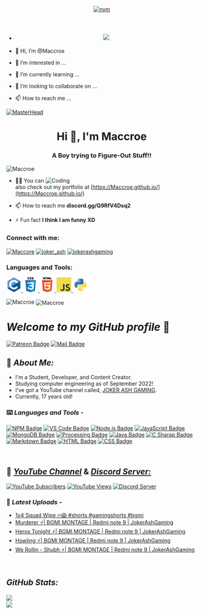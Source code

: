  <p align="middle">
 <a href="https://discord.gg/Q9RfV4Dsq2">
 <img src="https://cdn.discordapp.com/attachments/792806776990597173/1010418083179016282/com-gif-maker-unscreen.gif" alt="nvm" width="150"/>
   </a>
  <br>
  <br>
  <br>
 </p>


- <h3 align="middle"> <a href="#"><img src="https://discord.c99.nl/widget/theme-1/790840344081465375.png"></a>


- 👋 Hi, I’m @Maccroe
- 👀 I’m interested in ...
- 🌱 I’m currently learning ...
- 💞️ I’m looking to collaborate on ...
- 📫 How to reach me ...

<!---
Maccroe/Maccroe is a ✨ special ✨ repository because its `README.md` (this file) appears on your GitHub profile.
You can click the Preview link to take a look at your changes.
--->
[![MasterHead](https://media.discordapp.net/attachments/792809848567365674/886281629096620042/1631376390172.png)](https://Maccroe.github.io)
<h1 align="center">Hi 👋, I'm Maccroe </h1>
<h3 align="center">A Boy trying to Figure-Out Stuff!!</h3>

<p align="left"> <img src="https://komarev.com/ghpvc/?username=khushboogoel01&label=Profile%20views&color=129e00&style=plastic" alt="Maccroe" /> </p>
<img align="right" alt="Coding" width="400" src="https://cdn.dribbble.com/users/2646423/screenshots/5507196/computer.gif">

- 👨‍💻 You can also check out my portfolio at [https://Maccroe.github.io/](https://Maccroe.github.io/)

- 📫 How to reach me **discord.gg/Q9RfV4Dsq2**

- ⚡ Fun fact **I think I am funny XD**

<h3 align="left">Connect with me:</h3>
<p align="left">
<!-- <a href="https://twitter.com/Maccroe" target="blank"><img align="center" src="https://cdn.jsdelivr.net/npm/simple-icons@3.0.1/icons/twitter.svg" alt="Maccroe" height="30" width="40" /></a> -->
<a href="https://linkedin.com/in/Maccroe" target="blank"><img align="center" src="https://cdn.jsdelivr.net/npm/simple-icons@3.0.1/icons/linkedin.svg" alt="Maccore" height="30" width="40" /></a>
<a href="https://instagram.com/joker_ash" target="blank"><img align="center" src="https://cdn.jsdelivr.net/npm/simple-icons@3.0.1/icons/instagram.svg" alt="joker_ash" height="30" width="40" /></a>
<a href="https://www.youtube.com/c/jokerashgaming" target="blank"><img align="center" src="https://cdn.jsdelivr.net/npm/simple-icons@3.0.1/icons/youtube.svg" alt="jokerashgaming" height="30" width="40" /></a>
</p>

<h3 align="left">Languages and Tools:</h3>
<p align="left"> <a href="https://www.cprogramming.com/" target="_blank"> <img src="https://raw.githubusercontent.com/devicons/devicon/master/icons/c/c-original.svg" alt="c" width="40" height="40"/> </a> <a href="https://www.w3schools.com/css/" target="_blank"> <img src="https://raw.githubusercontent.com/devicons/devicon/master/icons/css3/css3-original-wordmark.svg" alt="css3" width="40" height="40"/> </a> <a href="https://www.w3.org/html/" target="_blank"> <img src="https://raw.githubusercontent.com/devicons/devicon/master/icons/html5/html5-original-wordmark.svg" alt="html5" width="40" height="40"/> </a> <a href="https://developer.mozilla.org/en-US/docs/Web/JavaScript" target="_blank"> <img src="https://raw.githubusercontent.com/devicons/devicon/master/icons/javascript/javascript-original.svg" alt="javascript" width="40" height="40"/> </a> <a href="https://www.python.org" target="_blank"> <img src="https://raw.githubusercontent.com/devicons/devicon/master/icons/python/python-original.svg" alt="python" width="40" height="40"/> </a> </p>

<p><img align="left" src="https://github-readme-stats.vercel.app/api/top-langs?username=Maccroe&show_icons=true&locale=en&layout=compact" alt="Maccroe" /></p>

<p>&nbsp;<img align="center" src="https://github-readme-stats.vercel.app/api?username=Maccroe&show_icons=true&locale=en" alt="Maccroe" /></p>




# **_Welcome to my GitHub profile_** 👋

[![Patreon Badge](https://img.shields.io/badge/-Donate/Support-0D1117?logo=patreon&style=for-the-badge)][patreon]
[![Mail Badge](https://img.shields.io/badge/-EMail/Contact-0D1117?logo=gmail&style=for-the-badge)][mail]
<br />

<!-- <img align="right" src="./images/laptop.gif" width="270" height="235"> -->

## 📖 **_About Me:_**

- I'm a Student, Developer, and Content Creator.
- Studying computer engineering as of September 2022!
- I've got a YouTube channel called, [JOKER ASH GAMING][youtube].
- Currently, 17 years old!

### ⌨️ **_Languages and Tools -_**

[![NPM Badge](https://img.shields.io/badge/-NPM-0D1117?logo=npm)][npm]
[![VS Code Badge](https://img.shields.io/badge/-Visual_Studio_Code-0D1117?logo=visual-studio-code&logoColor=007ACC)][vscode]
[![Node.js Badge](https://img.shields.io/badge/-Node.js-0D1117?logo=node.js)][nodejs]
[![JavaScript Badge](https://img.shields.io/badge/-JavaScript-0D1117?logo=javascript)][javascript]
[![MongoDB Badge](https://img.shields.io/badge/-MongoDB-0D1117?logo=mongodb)][mongodb]
[![Processing Badge](https://img.shields.io/badge/-Processing-0D1117?logo=processing-foundation&logoColor=006699)][processing]
[![Java Badge](https://img.shields.io/badge/-Java-0D1117?logo=java&logoColor=007396)][java]
[![C Sharap Badge](https://img.shields.io/badge/-C_Sharp-0D1117?logo=csharp&logoColor=239120)][cs]
[![Markdown Badge](https://img.shields.io/badge/-Markdown-0D1117?logo=markdown)][markdown]
[![HTML Badge](https://img.shields.io/badge/-HTML-0D1117?logo=html5)][html]
[![CSS Badge](https://img.shields.io/badge/-CSS-0D1117?logo=css3&logoColor=1572B6)][css]

<br />

## 🎥 [**_YouTube Channel_**][youtube] & [**_Discord Server:_**][discord]

[![YouTube Subscribers](https://img.shields.io/youtube/channel/subscribers/UCtHxsna50Tua9_6Cd427jwA?color=%23ff0000&logo=YouTube&logoColor=%23ff0000&style=for-the-badge)][youtube]
[![YouTube Views](https://img.shields.io/youtube/channel/views/UCtHxsna50Tua9_6Cd427jwA?color=%23ff0000&logo=YouTube&logoColor=%23ff0000&style=for-the-badge)][youtube]
[![Discord Server](https://img.shields.io/discord/1024309441723650109?color=5865F2&label=DragoLuca&logo=discord&style=for-the-badge)][discord]

### 📩 **_Latest Uploads -_**

<!-- YOUTUBE:START -->
- [1v4 Squad Wipe 🔥😱 #shorts #gamingshorts #bgmi](https://www.youtube.com/watch?v=j2cyWjP4fWw)
- [Murderer ⚡| BGMI MONTAGE | Redmi note 9 | JokerAshGaming](https://www.youtube.com/watch?v=5c0liovBqdc)
- [Heros Tonight ⚡| BGMI MONTAGE | Redmi note 9 | JokerAshGaming](https://www.youtube.com/watch?v=CTdymLwLyO0)
- [Howling ⚡| BGMI MONTAGE | Redmi note 9 | JokerAshGaming](https://www.youtube.com/watch?v=xW-x-rbjIiE)
- [We Rollin - Shubh ⚡| BGMI MONTAGE | Redmi note 9 | JokerAshGaming](https://www.youtube.com/watch?v=tdO4nhLyL9E)
<!-- YOUTUBE:END -->

<br />

## **_GitHub Stats:_**

<img align="center" src="https://github-readme-stats.vercel.app/api/?username=Maccroe&count_private=true&theme=radical&showicons=true">

<br />

<img align="center" src="https://github-readme-stats.vercel.app/api/top-langs/?username=Maccroe&langs_count=5&theme=radical">

<br />

[youtube]: https://youtube.com/JOKERASHGAMING/?sub_confirmation=1
[javascript]: https://www.javascript.com
[nodejs]: https://nodejs.org
[processing]: https://processing.org
[java]: https://www.java.com
[npm]: https://www.npmjs.com/~maccroe
[cs]: https://docs.microsoft.com/en-us/dotnet/csharp/
[vscode]: https://code.visualstudio.com
[mongodb]: https://www.mongodb.com
[markdown]: https://www.markdownguide.org
[html]: https://html.com/html5/
[css]: https://www.css3.com
[discord]: https://discord.gg/Q9RfV4Dsq2
[patreon]: https://patreon.com/maccroe
[mail]: mailto:maccroebusiness@gmail.com



